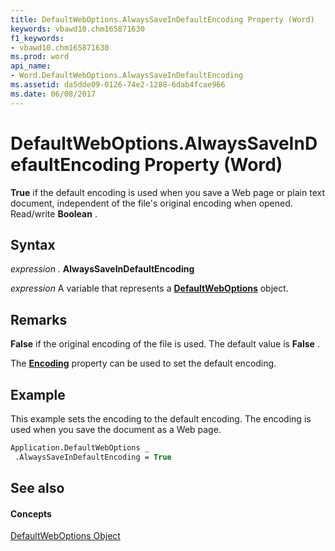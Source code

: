 ```yaml
---
title: DefaultWebOptions.AlwaysSaveInDefaultEncoding Property (Word)
keywords: vbawd10.chm165871630
f1_keywords:
- vbawd10.chm165871630
ms.prod: word
api_name:
- Word.DefaultWebOptions.AlwaysSaveInDefaultEncoding
ms.assetid: da5dde09-0126-74e2-1288-6dab4fcae966
ms.date: 06/08/2017
---
```



# DefaultWebOptions.AlwaysSaveInDefaultEncoding Property (Word)

 **True** if the default encoding is used when you save a Web page or plain text document, independent of the file's original encoding when opened. Read/write **Boolean** .


## Syntax

 _expression_ . **AlwaysSaveInDefaultEncoding**

 _expression_ A variable that represents a **[DefaultWebOptions](Word.DefaultWebOptions.md)** object.


## Remarks

 **False** if the original encoding of the file is used. The default value is **False** .

 The **[Encoding](Word.DefaultWebOptions.Encoding.md)** property can be used to set the default encoding.


## Example

This example sets the encoding to the default encoding. The encoding is used when you save the document as a Web page.


```vb
Application.DefaultWebOptions _ 
 .AlwaysSaveInDefaultEncoding = True
```


## See also


#### Concepts


[DefaultWebOptions Object](Word.DefaultWebOptions.md)

